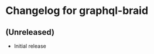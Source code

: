 Changelog for graphql-braid
===============================

(Unreleased)
-------------------

- Initial release




